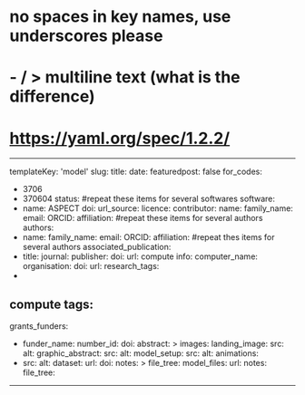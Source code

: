 
# no spaces in key names, use underscores please
# - / > multiline text (what is the difference) 
# https://yaml.org/spec/1.2.2/
---
templateKey: 'model'
slug:
title:
date:
featuredpost: false
for_codes:
  - 3706
  - 370604
status:
#repeat these items for several softwares
software:
  - name: ASPECT
    doi:
    url_source: 
licence:
contributor:
    name:
    family_name:
    email:
    ORCID:
    affiliation:
#repeat these items for several authors
authors:
  - name:
    family_name:
    email:
    ORCID:
    affiliation:
#repeat thes items for several authors
associated_publication:
  - title:
    journal:
    publisher:
    doi:
    url:
compute info:
  computer_name:
  organisation:
  doi:
  url:
research_tags:
  -
compute tags:
  -
grants_funders:
  - funder_name:
    number_id:
    doi:
abstract: >
images:
  landing_image:
    src:
    alt:
  graphic_abstract:
    src:
    alt:
  model_setup:
    src:
    alt:
animations:
  - src:
    alt:
dataset:
  url: 
  doi:
  notes: >
  file_tree:
model_files:
  url:
  notes:
  file_tree:
---
